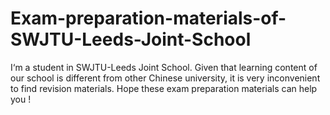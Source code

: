 # Exam-preparation-materials-of-SWJTU-Leeds-Joint-School

I‘m a student in SWJTU-Leeds Joint School. Given that learning content of our school is different from other Chinese university, it is very inconvenient to find revision materials. Hope these exam preparation materials can help you !